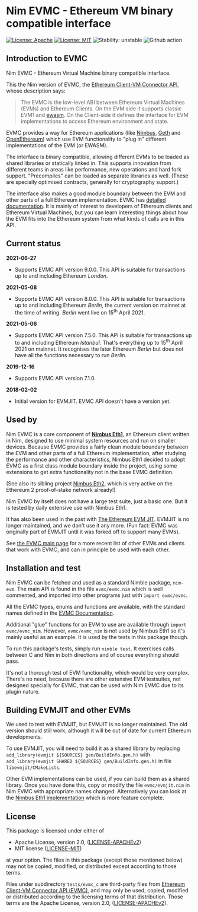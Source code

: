 # Nim&nbsp;EVMC - Ethereum VM binary compatible interface

[![License: Apache](https://img.shields.io/badge/License-Apache%202.0-blue.svg)](https://opensource.org/licenses/Apache-2.0)
[![License: MIT](https://img.shields.io/badge/License-MIT-blue.svg)](https://opensource.org/licenses/MIT)
![Stability: unstable](https://img.shields.io/badge/stability-unstable-yellow.svg)
![Github action](https://github.com/status-im/nim-evmc/workflows/CI/badge.svg)

## Introduction to EVMC

Nim&nbsp;EVMC - Ethereum Virtual Machine binary compatible interface.

This the Nim version of EVMC, the [Ethereum Client-VM Connector
API](https://github.com/ethereum/evmc), whose description says:

> The EVMC is the low-level ABI between Ethereum Virtual Machines (EVMs) and
> Ethereum Clients. On the EVM side it supports classic EVM1 and
> [ewasm](https://github.com/ewasm/design). On the Client-side it defines the
> interface for EVM implementations to access Ethereum environment and state.

EVMC provides a way for Ethereum applications (like
[Nimbus](https://github.com/status-im/nimbus-eth1),
[Geth](https://github.com/ethereum/go-ethereum) and
[OpenEthereum](https://github.com/openethereum/openethereum)) which use EVM
functionality to "plug in" different implementations of the EVM (or EWASM).

The interface is binary compatible, allowing different EVMs to be loaded as
shared libraries or statically linked in.  This supports innovation from
different teams in areas like performance, new operations and hard fork
support.  "Precompiles" can be loaded as separate libraries as well.  (These are
specially optimised contracts, generally for cryptography support.)

The interface also makes a good module boundary between the EVM and other parts
of a full Ethereum implementation.  EVMC has [detailed
documentation](https://evmc.ethereum.org/).  It is mainly of interest to
developers of Ethereum clients and Ethereum Virtual Machines, but you can learn
interesting things about how the EVM fits into the Ethereum system from what
kinds of calls are in this API.

## Current status

__2021-06-27__
- Supports EVMC API version 9.0.0.  This API is suitable for transactions up to
and including Ethereum *London*.

__2021-05-08__
- Supports EVMC API version 8.0.0.  This API is suitable for transactions up to
and including Ethereum *Berlin*, the current version on mainnet at the time of
writing.  *Berlin* went live on 15<sup>th</sup> April 2021.

__2021-05-06__
- Supports EVMC API version 7.5.0.  This API is suitable for transactions up to
and including Ethereum *Istanbul*.  That's everything up to 15<sup>th</sup>
April 2021 on mainnet.  It recognises the later Ethereum *Berlin* but does not
have all the functions necessary to run *Berlin*.

__2019-12-16__
- Supports EVMC API version 7.1.0.

__2018-02-02__
- Initial version for EVMJIT.  EVMC API doesn't have a version yet.

## Used by

Nim&nbsp;EVMC is a core component of
**[Nimbus&nbsp;Eth1](https://github.com/status-im/nimbus-eth1)**, an Ethereum
client written in Nim, designed to use minimal system resources and run on
smaller devices.  Because EVMC provides a fairly clean module boundary between
the EVM and other parts of a full Ethereum implementation, after studying the
performance and other characteristics, Nimbus Eth1 decided to adopt EVMC as a
first class module boundary inside the project, using some extensions to get
extra functionality not in the base EVMC definition.

(See also its sibling project
[Nimbus&nbsp;Eth2](https://github.com/status-im/nimbus-eth1), which is very
active on the Ethereum 2 proof-of-stake network already!)

Nim&nbsp;EVMC by itself does not have a large test suite, just a basic one.
But it is tested by daily extensive use with Nimbus&nbsp;Eth1.

It has also been used in the past with [The Ethereum EVM
JIT](https://github.com/ethereum/evmjit).  EVMJIT is no longer maintained, and
we don't use it any more.  (Fun fact: EVMC was originally part of EVMJIT until
it was forked off to support many EVMs).

See [the EVMC main page](https://github.com/ethereum/evmc) for a more recent
list of other EVMs and clients that work with EVMC, and can in principle be
used with each other.

## Installation and test

Nim&nbsp;EVMC can be fetched and used as a standard Nimble package, `nim-evm`.
The main API is found in the file `evmc/evmc.nim` which is well commented, and
imported into other programs just with `import evmc/evmc`.

All the EVMC types, enums and functions are available, with the standard names
defined in the [EVMC Documentation](https://github.com/ethereum/evmc).

Additional "glue" functions for an EVM to use are available through `import
evmc/evmc_nim`.  However, `evmc/evmc_nim` is not used by Nimbus&nbsp;Eth1 so
it's mainly useful as an example.  It is used by the tests in this package
though.

To run this package's tests, simply run `nimble test`.  It exercises calls
between C and Nim in both directions and of course everything should pass.

It's not a thorough test of EVM functionality, which would be very complex.
There's no need, because there are other extensive EVM testsuites, not designed
specially for EVMC, that can be used with Nim&nbsp;EVMC due to its plugin
nature.

## Building EVMJIT and other EVMs

We used to test with EVMJIT, but EVMJIT is no longer maintained.  The old
version should still work, although it will be out of date for current Ethereum
developments.

To use EVMJIT, you will need to build it as a shared library by replacing
```add_library(evmjit ${SOURCES} gen/BuildInfo.gen.h)``` with
`add_library(evmjit SHARED ${SOURCES} gen/BuildInfo.gen.h)` in file
`libevmjit/CMakeLists`.

Other EVM implementations can be used, if you can build them as a shared
library.  Once you have done this, copy or modify the file `evmc/evmjit.nim` in
Nim&nbsp;EVMC with appropriate names changed.  Alternatively you can look at
the [Nimbus&nbsp;Eth1 implementation](https://github.com/status-im/nimbus-eth1)
which is more feature complete.

## License

This package is licensed under either of

- Apache License, version 2.0, ([LICENSE-APACHEv2](LICENSE-APACHEv2))
- MIT license ([LICENSE-MIT](LICENSE-MIT))

at your option. The files in this package (except those mentioned below) may
not be copied, modified, or distributed except according to those terms.

Files under subdirectory `tests/evmc_c` are third-party files from [Ethereum
Client-VM Connector API (EVMC)](https://github.com/ethereum/evmc), and may only
be used, copied, modified or distributed according to the licensing terms of
that distribution.  Those terms are the Apache License, version 2.0,
([LICENSE-APACHEv2](LICENSE-APACHEv2)).
